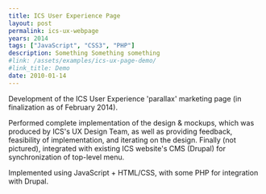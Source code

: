 ```yaml
---
title: ICS User Experience Page
layout: post
permalink: ics-ux-webpage
years: 2014
tags: ["JavaScript", "CSS3", "PHP"]
description: Something Something something
#link: /assets/examples/ics-ux-page-demo/
#link_title: Demo
date: 2010-01-14
---
```


Development of the ICS User Experience 'parallax' marketing page (in finalization as of February 2014).

Performed complete implementation of the design & mockups, which was produced by ICS's UX Design Team, as well as providing feedback, feasibility of implementation, and iterating on the design. Finally (not pictured), integrated with existing ICS website's CMS (Drupal) for synchronization of top-level menu.

Implemented using JavaScript + HTML/CSS, with some PHP for integration with Drupal.
